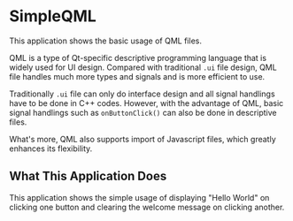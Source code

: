 # SimpleQML
This application shows the basic usage of QML files.

QML is a type of Qt-specific descriptive programming language that is widely used for UI design. 
Compared with traditional `.ui` file design, QML file handles much more types and signals and is 
more efficient to use.

Traditionally `.ui` file can only do interface design and all signal handlings have to be done in 
C++ codes. However, with the advantage of QML, basic signal handlings such as `onButtonClick()` can 
also be done in descriptive files.

What's more, QML also supports import of Javascript files, which greatly enhances its flexibility.

## What This Application Does
This application shows the simple usage of displaying "Hello World" on clicking one button and 
clearing the welcome message on clicking another.